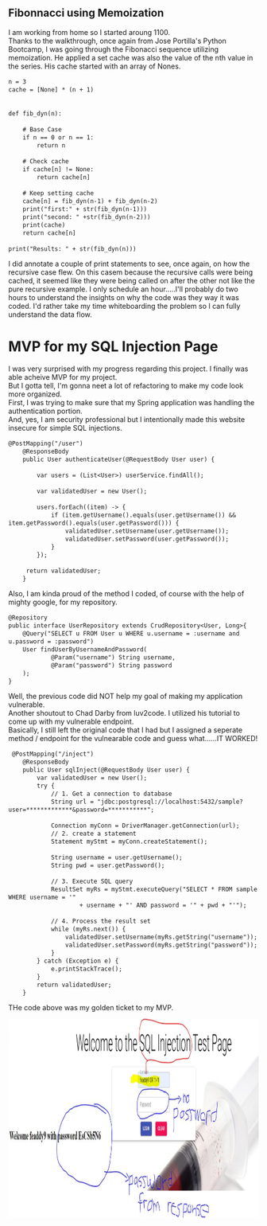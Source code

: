 ## Fibonnacci using Memoization
I am working from home so I started aroung 1100.  
Thanks to the walkthrough, once again from Jose Portilla's Python Bootcamp, I was going through the Fibonacci sequence utilizing memoization. He applied a set cache was also the value of the nth value in the series. His cache started with an array of Nones.  

```
n = 3
cache = [None] * (n + 1)


def fib_dyn(n):
    
    # Base Case
    if n == 0 or n == 1:
        return n
    
    # Check cache
    if cache[n] != None:
        return cache[n]
    
    # Keep setting cache
    cache[n] = fib_dyn(n-1) + fib_dyn(n-2)
    print("first:" + str(fib_dyn(n-1)))
    print("second: " +str(fib_dyn(n-2)))
    print(cache)
    return cache[n]

print("Results: " + str(fib_dyn(n)))

```
I did annotate a couple of print statements to see, once again, on how the recursive case flew. On this casem because the recursive calls were being cached, it seemed like they were being called on after the other not like the pure recursive example. I only schedule an hour.....I'll probably do two hours to understand the insights on why the code was they way it was coded. I'd rather take my time whiteboarding the problem so I can fully understand the data flow.  

# MVP for my SQL Injection Page
I was very surprised with my progress regarding this project. I finally was able acheive MVP for my project.  
But I gotta tell, I'm gonna neet a lot of refactoring to make my code look more organized.  
First, I was trying to make sure that my Spring application was handling the authentication portion.  
And, yes, I am security professional but I intentionally made this website insecure for simple SQL injections.  

```
@PostMapping("/user")
    @ResponseBody
    public User authenticateUser(@RequestBody User user) {

        var users = (List<User>) userService.findAll();

        var validatedUser = new User();

        users.forEach((item) -> {
            if (item.getUsername().equals(user.getUsername()) && item.getPassword().equals(user.getPassword())) {
                validatedUser.setUsername(user.getUsername());
                validatedUser.setPassword(user.getPassword());
            }
        });

     return validatedUser;
    }
```

Also, I am kinda proud of the method I coded, of course with the help of mighty google, for my repository.

```
@Repository
public interface UserRepository extends CrudRepository<User, Long>{
    @Query("SELECT u FROM User u WHERE u.username = :username and u.password = :password")
    User findUserByUsernameAndPassword(
            @Param("username") String username,
            @Param("password") String password
    );
}
```
Well, the previous code did NOT help my goal of making my application vulnerable.  
Another shoutout to Chad Darby from luv2code. I utilized his tutorial to come up with my vulnerable endpoint.  
Basically, I still left the original code that I had but I assigned a seperate method / endpoint for the vulnearable code and guess what......IT WORKED!

```
 @PostMapping("/inject")
    @ResponseBody
    public User sqlInject(@RequestBody User user) {
        var validatedUser = new User();
        try {
            // 1. Get a connection to database
            String url = "jdbc:postgresql://localhost:5432/sample?user=*************&password=***********";

            Connection myConn = DriverManager.getConnection(url);
            // 2. create a statement
            Statement myStmt = myConn.createStatement();

            String username = user.getUsername();
            String pwd = user.getPassword();

            // 3. Execute SQL query
            ResultSet myRs = myStmt.executeQuery("SELECT * FROM sample WHERE username = '"
                    + username + "' AND password = '" + pwd + "'");

            // 4. Process the result set
            while (myRs.next()) {
                validatedUser.setUsername(myRs.getString("username"));
                validatedUser.setPassword(myRs.getString("password"));
            }
        } catch (Exception e) {
            e.printStackTrace();
        }
        return validatedUser;
    }
```
THe code above was my golden ticket to my MVP.

<p align="center">
  <img src="./images/Injection.JPG" width="850"  height="400" title="injection in action">
</p>




